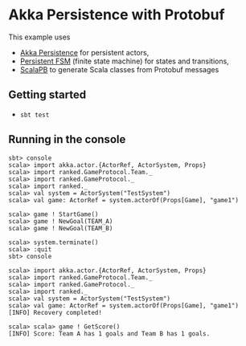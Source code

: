 # Akka Persistence with Protobuf

This example uses 

* [Akka Persistence](https://doc.akka.io/docs/akka/2.5/persistence.html?language=scala) for persistent actors,
* [Persistent FSM](https://doc.akka.io/docs/akka/2.5/persistence.html?language=scala#persistent-fsm) (finite state machine) for states and transitions,
* [ScalaPB](https://scalapb.github.io) to generate Scala classes from Protobuf messages

## Getting started

* `sbt test`

## Running in the console

```sbtshell
sbt> console
scala> import akka.actor.{ActorRef, ActorSystem, Props}
scala> import ranked.GameProtocol.Team._
scala> import ranked.GameProtocol._
scala> import ranked._
scala> val system = ActorSystem("TestSystem")
scala> val game: ActorRef = system.actorOf(Props[Game], "game1")

scala> game ! StartGame()
scala> game ! NewGoal(TEAM_A)
scala> game ! NewGoal(TEAM_B)

scala> system.terminate()
scala> :quit
sbt> console

scala> import akka.actor.{ActorRef, ActorSystem, Props}
scala> import ranked.GameProtocol.Team._
scala> import ranked.GameProtocol._
scala> import ranked._
scala> val system = ActorSystem("TestSystem")
scala> val game: ActorRef = system.actorOf(Props[Game], "game1")
[INFO] Recovery completed!

scala> scala> game ! GetScore()
[INFO] Score: Team A has 1 goals and Team B has 1 goals.

```